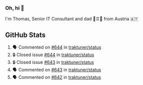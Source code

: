 ### Oh, hi 👋

I'm Thomas, Senior IT Consultant and dad 👶♊️👶 from Austria 🇦🇹

<!--
**traktuner/traktuner** is a ✨ _special_ ✨ repository because its `README.md` (this file) appears on your GitHub profile.

Here are some ideas to get you started:

- 🔭 I’m currently working on ...
- 🌱 I’m currently learning ...
- 👯 I’m looking to collaborate on ...
- 🤔 I’m looking for help with ...
- 💬 Ask me about ...
- 📫 How to reach me: ...
- 😄 Pronouns: ...
- ⚡ Fun fact: ...
-->

</div>

## GitHub Stats
<!--START_SECTION:activity-->
1. 🗣 Commented on [#644](https://github.com/traktuner/status/issues/644#issuecomment-3392611930) in [traktuner/status](https://github.com/traktuner/status)
2. 🔒 Closed issue [#644](https://github.com/traktuner/status/issues/644) in [traktuner/status](https://github.com/traktuner/status)
3. 🔒 Closed issue [#643](https://github.com/traktuner/status/issues/643) in [traktuner/status](https://github.com/traktuner/status)
4. 🗣 Commented on [#643](https://github.com/traktuner/status/issues/643#issuecomment-3392611838) in [traktuner/status](https://github.com/traktuner/status)
5. 🗣 Commented on [#642](https://github.com/traktuner/status/issues/642#issuecomment-3392611717) in [traktuner/status](https://github.com/traktuner/status)
<!--END_SECTION:activity-->
